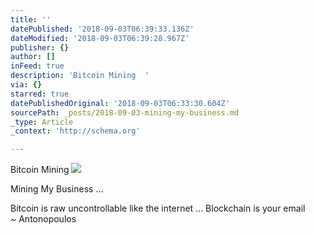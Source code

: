 ```yaml
---
title: ''
datePublished: '2018-09-03T06:39:33.136Z'
dateModified: '2018-09-03T06:39:28.967Z'
publisher: {}
author: []
inFeed: true
description: 'Bitcoin Mining  '
via: {}
starred: true
datePublishedOriginal: '2018-09-03T06:33:30.604Z'
sourcePath: _posts/2018-09-03-mining-my-business.md
_type: Article
_context: 'http://schema.org'

---
```

Bitcoin Mining ![](https://the-grid-user-content.s3-us-west-2.amazonaws.com/f0ef795d-9822-4833-9fce-05968cbd238d.jpg)

Mining My Business ...

Bitcoin is raw uncontrollable like the internet ... Blockchain is your email   
~ Antonopoulos